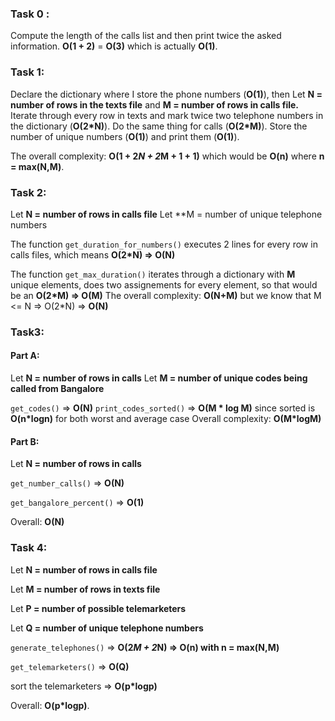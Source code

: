 ### Task 0 :
Compute the length of the calls list and then print twice the asked information. **O(1 + 2)** = **O(3)** which is actually **O(1)**.





### Task 1:
Declare the dictionary where I store the phone numbers (**O(1)**), then Let **N = number of rows in the texts file** and **M = number of rows in calls file.**
Iterate through every row in texts and mark twice two telephone numbers in the dictionary (**O(2*N)**).
Do the same thing for calls (**O(2*M)**).
Store the number of unique numbers (**O(1)**) and print them (**O(1)**).

The overall complexity: **O(1 + 2*N + 2*M + 1 + 1)** which would be **O(n)** where **n = max(N,M)**.





### Task 2:
Let **N = number of rows in calls file**
Let **M = number of unique telephone numbers


The function `get_duration_for_numbers()` executes 2 lines for every row in calls files, which means **O(2*N) => O(N)**

The function `get_max_duration()` iterates through a dictionary with **M** unique elements, does two assignements for every element, so that would be an **O(2*M) => O(M)**
The overall complexity: **O(N+M)** but we know that M <= N
=> O(2*N) => **O(N)**





### Task3: 
#### Part A:
Let **N = number of rows in calls**
Let **M = number of unique codes being called from Bangalore**

`get_codes()` => **O(N)**
`print_codes_sorted()` => **O(M * log M)** since sorted is **O(n*logn)** for both worst and average case
Overall complexity: **O(M*logM)**



#### Part B:
Let **N = number of rows in calls**

`get_number_calls()` => **O(N)**

`get_bangalore_percent()` => **O(1)**

Overall: **O(N)**




### Task 4:
Let **N = number of rows in calls file**

Let **M = number of rows in texts file**

Let **P = number of possible telemarketers**

Let **Q = number of unique telephone numbers**

`generate_telephones()` => **O(2*M + 2*N) => O(n) with n = max(N,M)**

`get_telemarketers()` => **O(Q)**

sort the telemarketers => **O(p*logp)**

Overall: **O(p*logp)**.
